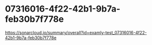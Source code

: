 # 07316016-4f22-42b1-9b7a-feb30b7f778e
https://sonarcloud.io/summary/overall?id=examly-test_07316016-4f22-42b1-9b7a-feb30b7f778e
